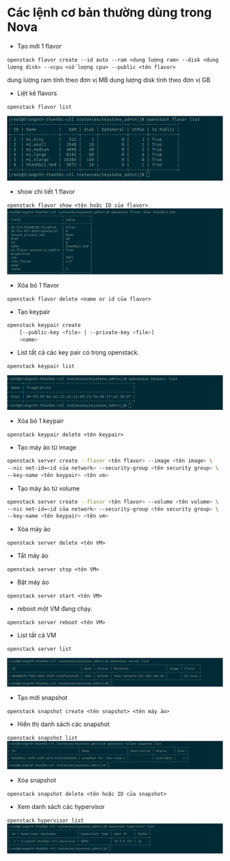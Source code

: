 # Các lệnh cơ bản thường dùng trong Nova

- Tạo mới 1 flavor

`openstack flavor create --id auto --ram <dung lượng ram> --disk <dung lượng disk> --vcpu <số lượng cpu> --public <tên flavor>`

dung lượng ram tính theo đơn vị MB
dung lượng disk tính theo đơn vị GB

- Liệt kê flavors

`openstack flavor list`

![](novaimg/nova-flavor-list.png)

- show chi tiết 1 flavor

`openstack flavor show <tên hoặc ID của flavor>`
![](novaimg/nova-flavor-detail.png)

- Xóa bỏ 1 flavor

`openstack flavor delete <name or id của flavor>`

- Tạo keypair

``` sh
openstack keypair create
    [--public-key <file> | --private-key <file>]
    <name>
```

- List tất cả các key pair có trong openstack.

`openstack keypair list`

![](novaimg/nova-keypair.png)

- Xóa bỏ 1 keypair

`openstack keypair delete <tên keypair>`


- Tạo máy ảo từ image

``` sh
openstack server create --flavor <tên flavor> --image <tên image> \
--nic net-id=<id của network> --security-group <tên security group> \
--key-name <tên keypair> <tên vm>
```

- Tạo máy ảo từ volume

``` sh
openstack server create --flavor <tên flavor> --volume <tên volume> \
--nic net-id=<id của network> --security-group <tên security group> \
--key-name <tên keypair> <tên vm>
```

-  Xóa máy ảo

`openstack server delete <tên VM>`

- Tắt máy ảo

`openstack server stop <tên VM>`

- Bật máy ảo

`openstack server start <tên VM>`

- reboot một VM đang chạy.

`openstack server reboot <tên VM>`

- List tất cả VM

`openstack server list`

![](novaimg/nova-server-list.png)

- Tạo mới snapshot

`openstack snapshot create <tên snapshot> <tên máy ảo>`

- Hiển thị danh sách các snapshot

`openstack snapshot list`
![](novaimg/nova-snapshot-list.png)

- Xóa snapshot

`openstack snapshot delete <tên hoặc ID của snapshot>`

- Xem danh sách các hypervisor

`openstack hypervisor list`
![](novaimg/nova-hypervisor.png)
